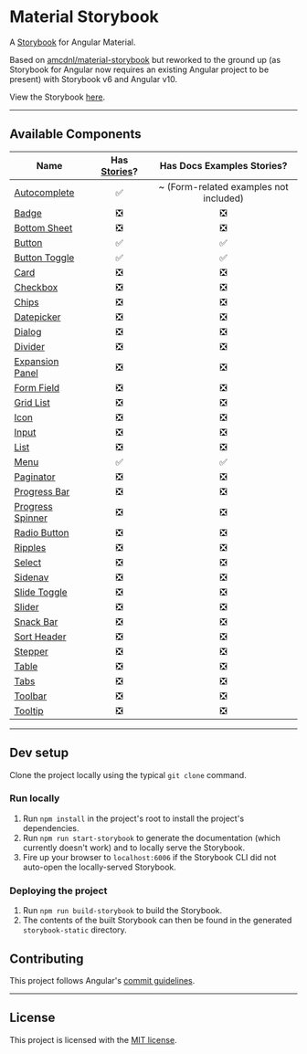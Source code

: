 # Material Storybook

A [Storybook](https://storybook.js.org) for Angular Material.

Based on [amcdnl/material-storybook](https://github.com/amcdnl/material-storybook)
but reworked to the ground up (as Storybook for Angular now requires an existing
Angular project to be present) with Storybook v6 and Angular v10.

View the Storybook [here](https://edricchan03.github.io/material-storybook).

---

## Available Components

Name | Has [Stories](https://storybook.js.org/docs/angular/get-started/whats-a-story)? | Has Docs Examples Stories?
---|:---:|:---:
[Autocomplete][mat-autocomplete] | :white_check_mark: | ~ (Form-related examples not included)
[Badge][mat-badge] | :negative_squared_cross_mark: | :negative_squared_cross_mark:
[Bottom Sheet][mat-bottom-sheet] | :negative_squared_cross_mark: | :negative_squared_cross_mark:
[Button][mat-button] | :white_check_mark: | :white_check_mark:
[Button Toggle][mat-button-toggle] | :white_check_mark: | :white_check_mark:
[Card][mat-card] | :negative_squared_cross_mark: | :negative_squared_cross_mark:
[Checkbox][mat-checkbox] | :negative_squared_cross_mark: | :negative_squared_cross_mark:
[Chips][mat-chips] | :negative_squared_cross_mark: | :negative_squared_cross_mark:
[Datepicker][mat-datepicker] | :negative_squared_cross_mark: | :negative_squared_cross_mark:
[Dialog][mat-dialog] | :negative_squared_cross_mark: | :negative_squared_cross_mark:
[Divider][mat-divider] | :negative_squared_cross_mark: | :negative_squared_cross_mark:
[Expansion Panel][mat-expansion-panel] | :negative_squared_cross_mark: | :negative_squared_cross_mark:
[Form Field][mat-form-field] | :negative_squared_cross_mark: | :negative_squared_cross_mark:
[Grid List][mat-grid-list] | :negative_squared_cross_mark: | :negative_squared_cross_mark:
[Icon][mat-icon] | :negative_squared_cross_mark: | :negative_squared_cross_mark:
[Input][mat-input] | :negative_squared_cross_mark: | :negative_squared_cross_mark:
[List][mat-list] | :negative_squared_cross_mark: | :negative_squared_cross_mark:
[Menu][mat-menu] | :white_check_mark: | :white_check_mark:
[Paginator][mat-paginator] | :negative_squared_cross_mark: | :negative_squared_cross_mark:
[Progress Bar][mat-progress-bar] | :negative_squared_cross_mark: | :negative_squared_cross_mark:
[Progress Spinner][mat-progress-spinner] | :negative_squared_cross_mark: | :negative_squared_cross_mark:
[Radio Button][mat-radio-button] | :negative_squared_cross_mark: | :negative_squared_cross_mark:
[Ripples][mat-ripple] | :negative_squared_cross_mark: | :negative_squared_cross_mark:
[Select][mat-select] | :negative_squared_cross_mark: | :negative_squared_cross_mark:
[Sidenav][mat-sidenav] | :negative_squared_cross_mark: | :negative_squared_cross_mark:
[Slide Toggle][mat-slide-toggle] | :negative_squared_cross_mark: | :negative_squared_cross_mark:
[Slider][mat-slider] | :negative_squared_cross_mark: | :negative_squared_cross_mark:
[Snack Bar][mat-snack-bar] | :negative_squared_cross_mark: | :negative_squared_cross_mark:
[Sort Header][mat-sort-header] | :negative_squared_cross_mark: | :negative_squared_cross_mark:
[Stepper][mat-stepper] | :negative_squared_cross_mark: | :negative_squared_cross_mark:
[Table][mat-table] | :negative_squared_cross_mark: | :negative_squared_cross_mark:
[Tabs][mat-tabs] | :negative_squared_cross_mark: | :negative_squared_cross_mark:
[Toolbar][mat-toolbar] | :negative_squared_cross_mark: | :negative_squared_cross_mark:
[Tooltip][mat-tooltip] | :negative_squared_cross_mark: | :negative_squared_cross_mark:

---

## Dev setup

Clone the project locally using the typical `git clone` command.

### Run locally

1. Run `npm install` in the project's root to install the project's dependencies.
2. Run `npm run start-storybook` to generate the documentation (which currently
doesn't work) and to locally serve the Storybook.
3. Fire up your browser to `localhost:6006` if the Storybook CLI did not auto-open
the locally-served Storybook.

### Deploying the project

1. Run `npm run build-storybook` to build the Storybook.
2. The contents of the built Storybook can then be found in the generated `storybook-static` directory.

## Contributing

This project follows Angular's [commit guidelines](https://github.com/angular/angular/blob/master/CONTRIBUTING.md).

---

## License

This project is licensed with the [MIT license](./LICENSE).

<!-- Links -->

[mat-autocomplete]: https://material.angular.io/components/autocomplete
[mat-badge]: https://material.angular.io/components/badge
[mat-bottom-sheet]: https://material.angular.io/components/bottom-sheet
[mat-button]: https://material.angular.io/components/button
[mat-button-toggle]: https://material.angular.io/components/button-toggle
[mat-card]: https://material.angular.io/components/card
[mat-checkbox]: https://material.angular.io/components/checkbox
[mat-chips]: https://material.angular.io/components/chips
[mat-datepicker]: https://material.angular.io/components/datepicker
[mat-dialog]: https://material.angular.io/components/dialog
[mat-divider]: https://material.angular.io/components/divider
[mat-expansion-panel]: https://material.angular.io/components/expansion-panel
[mat-form-field]: https://material.angular.io/components/form-field
[mat-grid-list]: https://material.angular.io/components/grid-list
[mat-icon]: https://material.angular.io/components/icon
[mat-input]: https://material.angular.io/components/input
[mat-list]: https://material.angular.io/components/list
[mat-menu]: https://material.angular.io/components/menu
[mat-paginator]: https://material.angular.io/components/paginator
[mat-progress-bar]: https://material.angular.io/components/progress-bar
[mat-progress-spinner]: https://material.angular.io/components/progress-spinner
[mat-radio-button]: https://material.angular.io/components/radio
[mat-ripple]: https://material.angular.io/components/ripple
[mat-select]: https://material.angular.io/components/select
[mat-sidenav]: https://material.angular.io/components/sidenav
[mat-slide-toggle]: https://material.angular.io/components/slide-toggle
[mat-slider]: https://material.angular.io/components/slider
[mat-snack-bar]: https://material.angular.io/components/snack-bar
[mat-sort-header]: https://material.angular.io/components/sort
[mat-stepper]: https://material.angular.io/components/stepper
[mat-table]: https://material.angular.io/components/table
[mat-tabs]: https://material.angular.io/components/tabs
[mat-toolbar]: https://material.angular.io/components/toolbar
[mat-tooltip]: https://material.angular.io/components/tooltip
